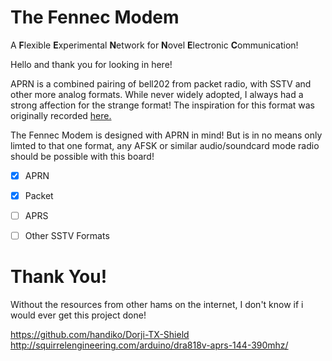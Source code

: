 # The Fennec Modem

A **F**lexible **E**xperimental **N**etwork for **N**ovel **E**lectronic **C**ommunication!

Hello and thank you for looking in here!

APRN is a combined pairing of bell202 from packet radio, with SSTV and other more analog formats. While never widely adopted, I always had a strong affection for the strange format! The inspiration for this format was originally recorded [here.](https://web.archive.org/web/20080328040214/http://web.usna.navy.mil/~bruninga/aprntxt.html)

The Fennec Modem is designed with APRN in mind! But is in no means only limted to that one format, any AFSK or similar audio/soundcard mode radio should be possible with this board!

 - [x] APRN
 - [x] Packet
 - [ ] APRS
 - [ ] Other SSTV Formats


# Thank You!

Without the resources from other hams on the internet, I don't know if i would ever get this project done!

https://github.com/handiko/Dorji-TX-Shield
http://squirrelengineering.com/arduino/dra818v-aprs-144-390mhz/
